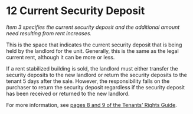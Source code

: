 # 12 Current Security Deposit
_Item 3 specifies the current security deposit and the additional amount need resulting from rent increases._

This is the space that indicates the current security deposit that is being held by the landlord for the unit. Generally, this is the same as the legal current rent, although it can be more or less. 

If a rent stabilized building is sold, the landlord must either transfer the security deposits to the new landlord or return the security deposits to the tenant 5 days after the sale. However, the responsibility falls on the purchaser to return the security deposit regardless if the security deposit has been received or returned to the new landlord. 

For more information, see [pages 8 and 9 of the Tenants’ Rights Guide](https://ag.ny.gov/sites/default/files/tenants_rights.pdf). 